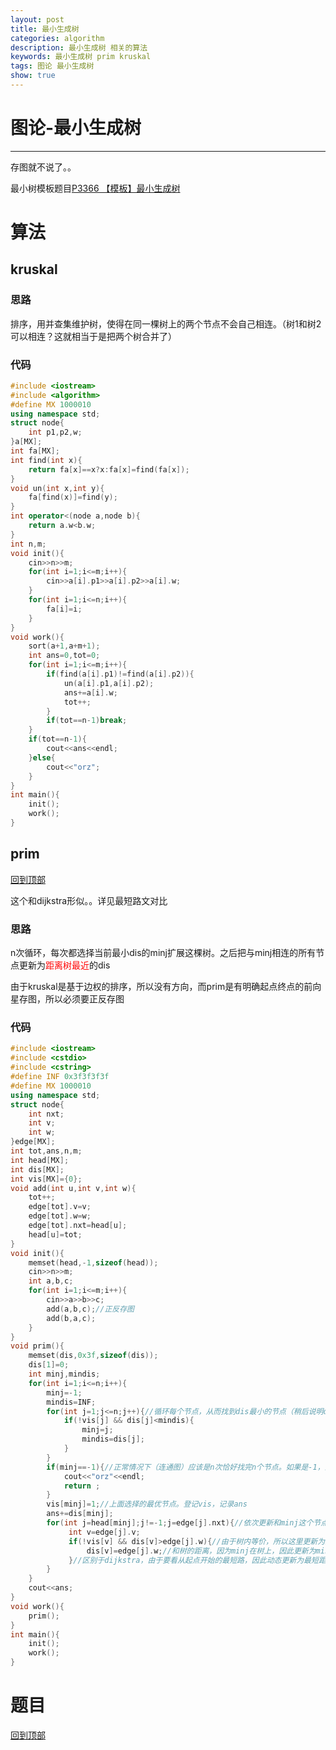 ```yaml
---
layout: post
title: 最小生成树
categories: algorithm
description: 最小生成树 相关的算法
keywords: 最小生成树 prim kruskal
tags: 图论 最小生成树
show: true
---
```


<span id = "mdgototop"></span>

# 图论-最小生成树

---

存图就不说了。。

最小树模板题目[P3366 【模板】最小生成树](https://www.luogu.org/problemnew/show/P3366)

# 算法

## kruskal

### 思路

排序，用并查集维护树，使得在同一棵树上的两个节点不会自己相连。（树1和树2可以相连？这就相当于是把两个树合并了）

### 代码

```cpp
#include <iostream>
#include <algorithm>
#define MX 1000010
using namespace std;
struct node{
	int p1,p2,w;
}a[MX];
int fa[MX];
int find(int x){
	return fa[x]==x?x:fa[x]=find(fa[x]);
}
void un(int x,int y){
	fa[find(x)]=find(y);
} 
int operator<(node a,node b){
	return a.w<b.w;
}
int n,m;
void init(){
	cin>>n>>m;
	for(int i=1;i<=m;i++){
		cin>>a[i].p1>>a[i].p2>>a[i].w;
	}
	for(int i=1;i<=n;i++){
		fa[i]=i;
	}
}
void work(){
	sort(a+1,a+m+1); 
	int ans=0,tot=0;
	for(int i=1;i<=m;i++){
		if(find(a[i].p1)!=find(a[i].p2)){
			un(a[i].p1,a[i].p2);
			ans+=a[i].w;
			tot++;
		}
		if(tot==n-1)break;
	}
	if(tot==n-1){
		cout<<ans<<endl;
	}else{
		cout<<"orz";
	}
}
int main(){
	init();
	work();
}
```

## prim

[回到顶部](#mdgototop)

这个和dijkstra形似。。详见最短路文对比

### 思路

n次循环，每次都选择当前最小dis的minj扩展这棵树。之后把与minj相连的所有节点更新为<font color="red">距离树最近</font>的dis

由于kruskal是基于边权的排序，所以没有方向，而prim是有明确起点终点的前向星存图，所以必须要正反存图

### 代码

```cpp
#include <iostream>
#include <cstdio>
#include <cstring>
#define INF 0x3f3f3f3f
#define MX 1000010
using namespace std;
struct node{
    int nxt;
    int v;
    int w;
}edge[MX];
int tot,ans,n,m;
int head[MX];
int dis[MX];
int vis[MX]={0};
void add(int u,int v,int w){
    tot++;
    edge[tot].v=v;
    edge[tot].w=w;
    edge[tot].nxt=head[u];
    head[u]=tot;
}
void init(){
    memset(head,-1,sizeof(head));
    cin>>n>>m;
    int a,b,c;
    for(int i=1;i<=m;i++){
        cin>>a>>b>>c;
        add(a,b,c);//正反存图
        add(b,a,c);
    }
}
void prim(){
    memset(dis,0x3f,sizeof(dis));
    dis[1]=0;
    int minj,mindis;
    for(int i=1;i<=n;i++){
        minj=-1;
        mindis=INF;
        for(int j=1;j<=n;j++){//循环每个节点，从而找到dis最小的节点（稍后说明dis）
            if(!vis[j] && dis[j]<mindis){
                minj=j;
                mindis=dis[j];
            }
        }
        if(minj==-1){//正常情况下（连通图）应该是n次恰好找完n个节点。如果是-1，没找完。。说明有不连通
			cout<<"orz"<<endl;
            return ;
        }
        vis[minj]=1;//上面选择的最优节点。登记vis，记录ans
        ans+=dis[minj];
        for(int j=head[minj];j!=-1;j=edge[j].nxt){//依次更新和minj这个节点相连的所有节点
             int v=edge[j].v;
             if(!vis[v] && dis[v]>edge[j].w){//由于树内等价，所以这里更新为距离树的最小距离，其中!vis[v]写不写都行
                 dis[v]=edge[j].w;//和树的距离，因为minj在树上，因此更新为min(dis[v],edge[j].w)
             }//区别于dijkstra，由于要看从起点开始的最短路，因此动态更新为最短距离
        }
    }
    cout<<ans;
}
void work(){
    prim();
}
int main(){
    init();
    work();
}
```

# 题目

[回到顶部](#mdgototop)


